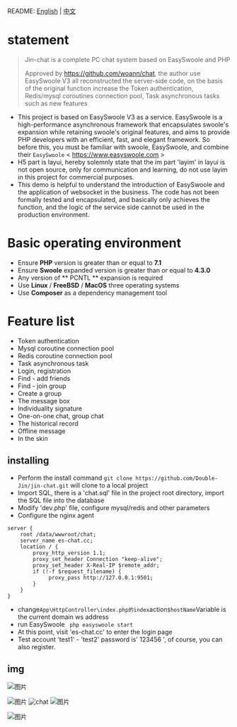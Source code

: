README: [English](https://github.com/Double-Jin/jin-chat/blob/master/README.md) | [中文](https://github.com/Double-Jin/jin-chat/blob/master/README-zh.md)

# statement

> Jin-chat is a complete PC chat system based on EasySwoole and PHP
> 
> Approved by https://github.com/woann/chat, the author use EasySwoole V3 all reconstructed the server-side code, on the basis of the original function increase the Token authentication, Redis/mysql coroutines connection pool, Task asynchronous tasks such as new features
> 
-   This project is based on EasySwoole V3 as a service. EasySwoole is a high-performance asynchronous framework that encapsulates swoole's expansion while retaining swoole's original features, and aims to provide PHP developers with an efficient, fast, and elegant framework.
So before this, you must be familiar with swoole, EasySwoole, and combine their ` EasySwoole ` < https://www.easyswoole.com >
-   H5 part is layui, hereby solemnly state that the im part 'layim' in layui is not open source, only for communication and learning, do not use layim in this project for commercial purposes.
-  This demo is helpful to understand the introduction of EasySwoole and the application of websocket in the business. The code has not been formally tested and encapsulated, and basically only achieves the function, and the logic of the service side cannot be used in the production environment.

# Basic operating environment

-   Ensure **PHP** version is greater than or equal to **7.1**
-   Ensure **Swoole** expanded version is greater than or equal to **4.3.0**
-   Any version of ** PCNTL ** expansion is required
-   Use **Linux** / **FreeBSD** / **MacOS** three operating systems
-   Use **Composer** as a dependency management tool

# Feature list

* Token authentication
* Mysql coroutine connection pool
* Redis coroutine connection pool
* Task asynchronous task
* Login, registration
* Find - add friends
* Find - join group
* Create a group
* The message box
* Individuality signature
* One-on-one chat, group chat
* The historical record
* Offline message
* In the skin

## installing

-   Perform the install command ` git clone https://github.com/Double-Jin/jin-chat.git ` will clone to a local project
-   Import SQL, there is a 'chat.sql' file in the project root directory, import the SQL file into the database
-   Modify 'dev.php' file, configure mysql/redis and other parameters
-   Configure the nginx agent
```
server {
    root /data/wwwroot/chat;
    server_name es-chat.cc;
    location / {
        proxy_http_version 1.1;
        proxy_set_header Connection "keep-alive";
        proxy_set_header X-Real-IP $remote_addr;
        if (!-f $request_filename) {
             proxy_pass http://127.0.0.1:9501;
        }
    }
}
```
-   change`App\HttpController\index.php的index`action`$hostName`Variable is the current domain ws address
-   run EasySwoole ` php easyswoole start`
-   At this point, visit 'es-chat.cc' to enter the login page
-   Test account 'test1' - 'test2' password is' 123456 ', of course, you can also register.

## img

![图片](https://iocaffcdn.phphub.org/uploads/images/201906/19/36324/syzUSGcoH2.jpg!large)

![图片](https://iocaffcdn.phphub.org/uploads/images/201906/19/36324/NRpQ8vC8zC.jpg!large)
![chat](https://iocaffcdn.phphub.org/uploads/images/201906/19/36324/DVRpo0UZwv.jpg!large)
![图片](https://iocaffcdn.phphub.org/uploads/images/201906/19/36324/OkNR5LKgOh.jpg!large)

![图片](https://iocaffcdn.phphub.org/uploads/images/201906/19/36324/6n83ZCyKx4.jpg!large)
